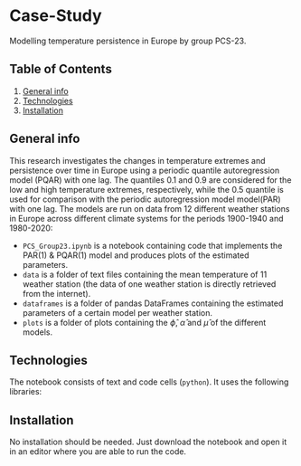 # Case-Study
Modelling temperature persistence in Europe by group PCS-23.

## Table of Contents
1. [General info](#general-info)
2. [Technologies](#technologies)
3. [Installation](#installation)

## General info
This research investigates the changes in temperature extremes and persistence over time in Europe using a periodic quantile autoregression model (PQAR) with one lag.  The quantiles 0.1 and 0.9 are considered for the low and high temperature extremes, respectively, while the 0.5 quantile is used for comparison with the periodic autoregression model model(PAR) with one lag. The models are run on data from 12 different weather stations in Europe across different climate systems for the periods 1900-1940 and 1980-2020:
- `PCS_Group23.ipynb` is a notebook containing code that implements the PAR(1) & PQAR(1) model and produces plots of the estimated parameters.
- `data` is a folder of text files containing the mean temperature of 11 weather station (the data of one weather station is directly retrieved from the internet).
- `dataframes` is a folder of pandas DataFrames containing the estimated parameters of a certain model per weather station.
- `plots` is a folder of plots containing the $\hat{\phi}$, $\hat{\alpha}$ and $\hat{\mu}$ of the different models.

## Technologies
The notebook consists of text and code cells (`python`). It uses the following libraries:

## Installation
No installation should be needed. Just download the notebook and open it in an editor where you are able to run the code.
